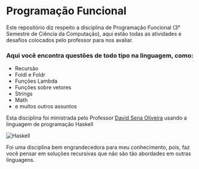 # Programação Funcional

Este repositório diz respeito a disciplina de Programação Funcional (3° Semestre de Ciência da Computação), aqui estão todas as atividades e desafios colocados pelo professor para nos avaliar.

### Aqui você encontra questões de todo tipo na linguagem, como:
- Recursão
- Foldl e Foldr
- Funções Lambda
- Funções sobre vetores
- Strings
- Math
- e muitos outros assuntos

Esta disciplina foi ministrada pelo Professor [David Sena Oliveira](https://github.com/senapk/) usando a linguagem de programação Haskell

![Haskell](https://img.shields.io/badge/Haskell-5e5086?style=for-the-badge&logo=haskell&logoColor=white)

Foi uma disciplina bem engrandecedora para meu conhecimento, pois, faz você pensar em soluções recursivas que não são tão abordades em outras linguagens.
